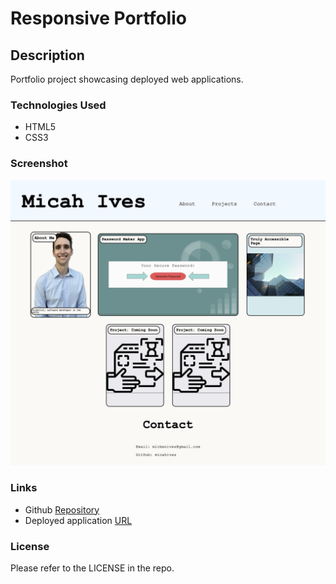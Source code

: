 # Responsive Portfolio

## Description

Portfolio project showcasing deployed web applications.

### Technologies Used

* HTML5
* CSS3

### Screenshot

![screenshot](./assets/Images/MERN-Portfolio-Snip.png)

### Links

* Github [Repository](https://github.com/micahives/Responsive-Portfolio)
* Deployed application [URL](https://micahives.github.io/Responsive-Portfolio/)

### License

Please refer to the LICENSE in the repo.